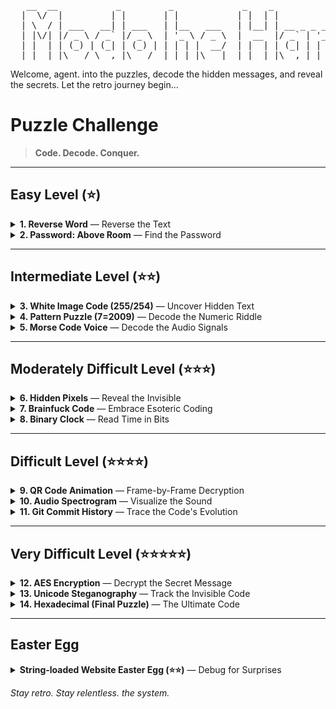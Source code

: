 <pre>
   __  __           _         _             _    _               _     
  |  \/  |         | |       | |           | |  | |             | |    
  | \  / | ___   __| | ___   | |__   ___   | |__| | __ _ _ __ __| |___ 
  | |\/| |/ _ \ / _` |/ _ \  | '_ \ / _ \  |  __  |/ _` | '__/ _` / __|
  | |  | | (_) | (_| | (_) | | | | |  __/  | |  | | (_| | | | (_| \__ \
  |_|  |_|\___/ \__,_|\___/  |_| |_|\___|  |_|  |_|\__,_|_|  \__,_|___/
</pre>

Welcome, agent. into the puzzles, decode the hidden messages,
and reveal the secrets. Let the retro journey begin...

# Puzzle Challenge

> **Code. Decode. Conquer.**

---

## **Easy Level (⭐)**
<details>
  <summary><strong>1. Reverse Word</strong> — Reverse the Text</summary>
  
  - Reverse the given text:  
    **"droW esreveR" → "Reverse Word"**
  
</details>

<details>
  <summary><strong>2. Password: Above Room</strong> — Find the Password</summary>
  
  - **Clue:** Something's hidden in plain sight... use your digital intuition.
  
</details>

---

## **Intermediate Level (⭐⭐)**
<details>
  <summary><strong>3. White Image Code (255/254)</strong> — Uncover Hidden Text</summary>
  
  - **Task:** Adjust the contrast/brightness in image editing software to reveal messages.
  
</details>

<details>
  <summary><strong>4. Pattern Puzzle (7=2009)</strong> — Decode the Numeric Riddle</summary>
  
  - **Hint:** The relationship between the number 7 and 2009 echoes major releases (think Windows 7).
  
</details>

<details>
  <summary><strong>5. Morse Code Voice</strong> — Decode the Audio Signals</summary>
  
  - **Challenge:** Convert the short-long sound patterns to Morse code. Keep a Morse table handy!
  
</details>

---

## **Moderately Difficult Level (⭐⭐⭐)**
<details>
  <summary><strong>6. Hidden Pixels</strong> — Reveal the Invisible</summary>
  
  - **Instructions:** Max out the saturation/contrast on the image to find embedded text.
  
</details>

<details>
  <summary><strong>7. Brainfuck Code</strong> — Embrace Esoteric Coding</summary>
  
  - **Task:** Run the Brainfuck interpreter on code segments like:  
    `"+++++[>+++++<-]"`
  
</details>

<details>
  <summary><strong>8. Binary Clock</strong> — Read Time in Bits</summary>
  
  - **Objective:** Convert binary LED numbers (e.g., 10:09:10) into standard time format.
  
</details>

---

## **Difficult Level (⭐⭐⭐⭐)**
<details>
  <summary><strong>9. QR Code Animation</strong> — Frame-by-Frame Decryption</summary>
  
  - **Mission:** Extract frames from a video and scan each QR Code to reveal hidden data.
  
</details>

<details>
  <summary><strong>10. Audio Spectrogram</strong> — Visualize the Sound</summary>
  
  - **Quest:** Analyze frequency waves with spectrogram software for secret messages.
  
</details>

<details>
  <summary><strong>11. Git Commit History</strong> — Trace the Code's Evolution</summary>
  
  - **Action:** Use Git commands (`git log`, `git diff`) to explore the commit history.
  
</details>

---

## **Very Difficult Level (⭐⭐⭐⭐⭐)**
<details>
  <summary><strong>12. AES Encryption</strong> — Decrypt the Secret Message</summary>
  
  - **Challenge:** Decrypt AES-encrypted messages using the correct key and IV.

</details>

<details>
  <summary><strong>13. Unicode Steganography</strong> — Track the Invisible Code</summary>
  
  - **Clue:** Use a Hex Editor to search for hidden Unicode characters camouflaged within text.
  
</details>

<details>
  <summary><strong>14. Hexadecimal (Final Puzzle)</strong> — The Ultimate Code</summary>
  
  - **Mission:** Convert secret messages to base 16. Beware: find the code among 14 rooms with decoys.
  
</details>

---

## **Easter Egg**
<details>
  <summary><strong>String-loaded Website Easter Egg (⭐⭐)</strong> — Debug for Surprises</summary>
  
  - **Tip:** Check the debug logs for artfully hidden Easter Eggs.
  
</details>

*Stay retro. Stay relentless. the system.*
